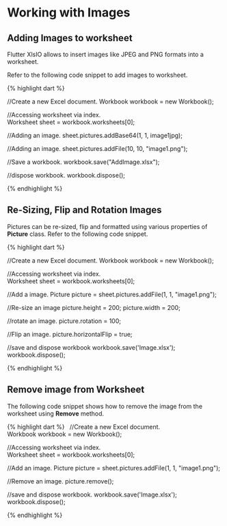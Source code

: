 # Working with Images

## Adding Images to worksheet

Flutter XlsIO allows to insert images like JPEG and PNG formats into a worksheet. 

Refer to the following code snippet to add images to worksheet.

{% highlight dart %}

//Create a new Excel document.
Workbook workbook = new Workbook();

//Accessing worksheet via index.
Worksheet sheet = workbook.worksheets[0];

//Adding an image.
sheet.pictures.addBase64(1, 1, image1jpg);

//Adding an image.
sheet.pictures.addFile(10, 10, "image1.png");

//Save a workbook.
workbook.save("AddImage.xlsx");

//dispose workbook.
workbook.dispose();

{% endhighlight %}


## Re-Sizing, Flip and Rotation Images

Pictures can be re-sized, flip and formatted using various properties of **Picture** class. Refer to the following code snippet.

{% highlight dart %}

//Create a new Excel document.
Workbook workbook = new Workbook();

//Accessing worksheet via index.
Worksheet sheet = workbook.worksheets[0];

//Add a image.
Picture picture = sheet.pictures.addFile(1, 1, "image1.png");

//Re-size an image
picture.height = 200;
picture.width = 200;

//rotate an image.
picture.rotation = 100;

//Flip an image.
picture.horizontalFlip = true;

//save and dispose workbook
workbook.save('Image.xlsx');
workbook.dispose();

{% endhighlight %}

## Remove image from Worksheet

The following code snippet shows how to remove the image from the worksheet using **Remove** method.

{% highlight dart %}
 
//Create a new Excel document.
Workbook workbook = new Workbook();

//Accessing worksheet via index.
Worksheet sheet = workbook.worksheets[0];

//Add an image.
Picture picture = sheet.pictures.addFile(1, 1, "image1.png");

//Remove an image.
picture.remove();

//save and dispose workbook.
workbook.save('Image.xlsx');
workbook.dispose();

{% endhighlight %}


